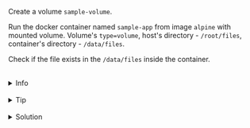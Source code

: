 
Create a volume `sample-volume`.

Run the docker container named `sample-app` from image `alpine` with mounted volume.
Volume's `type=volume`, host's directory - `/root/files`, container's directory - `/data/files`.

Check if the file exists in the `/data/files` inside the container.


<br>
<details><summary>Info</summary>
<br>

```plain

Docs -https://docs.docker.com/storage/volumes/

Use docker volume --help - to see how to work with volumes.
```

</details>

<br>
<details><summary>Tip</summary>
<br>

```plain
Use --mount flag when running the container.
```

</details>


<br>
<details><summary>Solution</summary>
<br>

<br>

Create volume:

<br>

```plain
docker volume create sample-volume.
```

<br>

Run the container with the mounted directory:

<br>

```plain
docker run -d --mount type=volume,src=/root/files,target=/data/files --name sample-app alpine
```{{exec}}

<br>

List files in the docker's mounted directory:

<br>

```plain
docker exec sample-app ls /data/files
```{{exec}}
